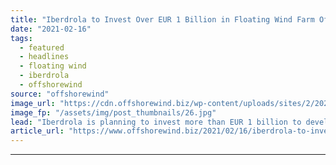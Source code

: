 ```yaml
---
title: "Iberdrola to Invest Over EUR 1 Billion in Floating Wind Farm Offshore Spain"
date: "2021-02-16"
tags: 
  - featured
  - headlines
  - floating wind
  - iberdrola
  - offshorewind
source: "offshorewind"
image_url: "https://cdn.offshorewind.biz/wp-content/uploads/sites/2/2021/02/16133004/Iberdrola-to-Invest-Over-EUR-1-Billion-in-Floating-Wind-Farm-Offshore-Spain.jpg"
image_fp: "/assets/img/post_thumbnails/26.jpg"
lead: "Iberdrola is planning to invest more than EUR 1 billion to develop a 300"
article_url: "https://www.offshorewind.biz/2021/02/16/iberdrola-to-invest-over-eur-1-billion-in-floating-wind-farm-offshore-spain/"
---
```


---
